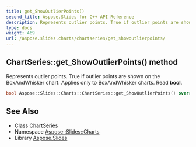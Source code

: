 ```yaml
---
title: get_ShowOutlierPoints()
second_title: Aspose.Slides for C++ API Reference
description: Represents outlier points. True if outlier points are shown on the BoxAndWhisker chart. Applies only to BoxAndWhisker charts. Read bool.
type: docs
weight: 469
url: /aspose.slides.charts/chartseries/get_showoutlierpoints/
---
```

## ChartSeries::get_ShowOutlierPoints() method


Represents outlier points. True if outlier points are shown on the BoxAndWhisker chart. Applies only to BoxAndWhisker charts. Read **bool**.

```cpp
bool Aspose::Slides::Charts::ChartSeries::get_ShowOutlierPoints() override
```

## See Also

* Class [ChartSeries](../)
* Namespace [Aspose::Slides::Charts](../../)
* Library [Aspose.Slides](../../../)